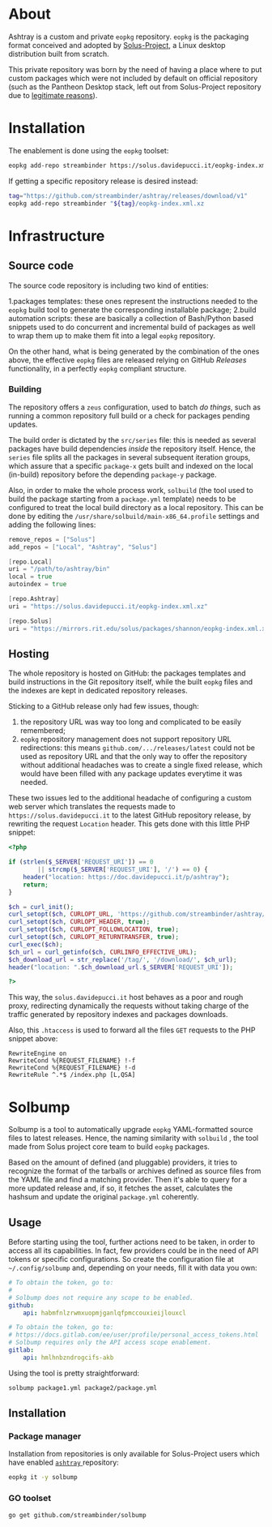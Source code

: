 # About

Ashtray is a custom and private `eopkg` repository. `eopkg` is the packaging format conceived and adopted by [Solus-Project](https://getsol.us), a Linux desktop distribution built from scratch.

This private repository was born by the need of having a place where to put custom packages which were not included by default on official repository (such as the Pantheon Desktop stack, left out from Solus-Project repository due to [legitimate reasons](https://discuss.getsol.us/d/1500-how-to-generate-custom-iso/12)).

# Installation

The enablement is done using the `eopkg` toolset:

``` bash
eopkg add-repo streambinder https://solus.davidepucci.it/eopkg-index.xml.xz
```

If getting a specific repository release is desired instead:

``` bash
tag="https://github.com/streambinder/ashtray/releases/download/v1"
eopkg add-repo streambinder "${tag}/eopkg-index.xml.xz
```

# Infrastructure

## Source code

The source code repository is including two kind of entities:

1.packages templates: these ones represent the instructions needed to the `eopkg` build tool to generate the corresponding installable package; 
2.build automation scripts: these are basically a collection of Bash/Python based snippets used to do concurrent and incremental build of packages as well to wrap them up to make them fit into a legal `eopkg` repository.

On the other hand, what is being generated by the combination of the ones above, the effective `eopkg` files are released relying on GitHub _Releases_ functionality, in a perfectly `eopkg` compliant structure.

### Building

The repository offers a `zeus` configuration, used to batch _do things_, such as running a common repository full build or a check for packages pending updates.

The build order is dictated by the `src/series` file: this is needed as several packages have build dependencies _inside_ the repository itself. Hence, the `series` file splits all the packages in several subsequent iteration groups, which assure that a specific `package-x` gets built and indexed on the local (in-build) repository before the depending `package-y` package.

Also, in order to make the whole process work, `solbuild` (the tool used to build the package starting from a `package.yml` template) needs to be configured to treat the local build directory as a local repository. This can be done by editing the `/usr/share/solbuild/main-x86_64.profile` settings and adding the following lines:

``` go
remove_repos = ["Solus"]
add_repos = ["Local", "Ashtray", "Solus"]

[repo.Local]
uri = "/path/to/ashtray/bin"
local = true
autoindex = true

[repo.Ashtray]
uri = "https://solus.davidepucci.it/eopkg-index.xml.xz"

[repo.Solus]
uri = "https://mirrors.rit.edu/solus/packages/shannon/eopkg-index.xml.xz"
```

## Hosting

The whole repository is hosted on GitHub: the packages templates and build instructions in the Git repository itself, while the built `eopkg` files and the indexes are kept in dedicated repository releases.

Sticking to a GitHub release only had few issues, though:

1. the repository URL was way too long and complicated to be easily remembered;
2. `eopkg` repository management does not support repository URL redirections: this means `github.com/.../releases/latest` could not be used as repository URL and that the only way to offer the repository without additional headaches was to create a single fixed release, which would have been filled with any package updates everytime it was needed.

These two issues led to the additional headache of configuring a custom web server which translates the requests made to `https://solus.davidepucci.it` to the latest GitHub repository release, by rewriting the request `Location` header. This gets done with this little PHP snippet:

``` php
<?php

if (strlen($_SERVER['REQUEST_URI']) == 0
        || strcmp($_SERVER['REQUEST_URI'], '/') == 0) {
    header("location: https://doc.davidepucci.it/p/ashtray");
    return;
}

$ch = curl_init();
curl_setopt($ch, CURLOPT_URL, 'https://github.com/streambinder/ashtray/releases/latest');
curl_setopt($ch, CURLOPT_HEADER, true);
curl_setopt($ch, CURLOPT_FOLLOWLOCATION, true);
curl_setopt($ch, CURLOPT_RETURNTRANSFER, true);
curl_exec($ch);
$ch_url = curl_getinfo($ch, CURLINFO_EFFECTIVE_URL);
$ch_download_url = str_replace('/tag/', '/download/', $ch_url);
header("location: ".$ch_download_url.$_SERVER['REQUEST_URI']);

?>
```

This way, the `solus.davidepucci.it` host behaves as a poor and rough proxy, redirecting dynamically the requests without taking charge of the traffic generated by repository indexes and packages downloads.

Also, this `.htaccess` is used to forward all the files `GET` requests to the PHP snippet above:

``` 
RewriteEngine on
RewriteCond %{REQUEST_FILENAME} !-f
RewriteCond %{REQUEST_FILENAME} !-d
RewriteRule ^.*$ /index.php [L,QSA]
```

# Solbump

Solbump is a tool to automatically upgrade `eopkg` YAML-formatted source files to latest releases. Hence, the naming similarity with `solbuild` , the tool made from Solus project core team to build `eopkg` packages.

Based on the amount of defined (and pluggable) providers, it tries to recognize the format of the tarballs or archives defined as source files from the YAML file and find a matching provider. Then it's able to query for a more updated release and, if so, it fetches the asset, calculates the hashsum and update the original `package.yml` coherently.

## Usage

Before starting using the tool, further actions need to be taken, in order to access all its capabilities. In fact, few providers could be in the need of API tokens or specific configurations. So create the configuration file at `~/.config/solbump` and, depending on your needs, fill it with data you own:

``` yaml
# To obtain the token, go to:
# 
# Solbump does not require any scope to be enabled.
github:
    api: habmfnlzrwmxuopmjganlqfpmccouxieijlouxcl

# To obtain the token, go to:
# https://docs.gitlab.com/ee/user/profile/personal_access_tokens.html
# Solbump requires only the API access scope enablement.
gitlab:
    api: hmlhnbzndrogcifs-akb
```

Using the tool is pretty straightforward:

``` bash
solbump package1.yml package2/package.yml
```

## Installation

### Package manager

Installation from repositories is only available for Solus-Project users which have enabled [ `ashtray` ](./) repository:

``` bash
eopkg it -y solbump
```

### GO toolset

``` bash
go get github.com/streambinder/solbump
```

